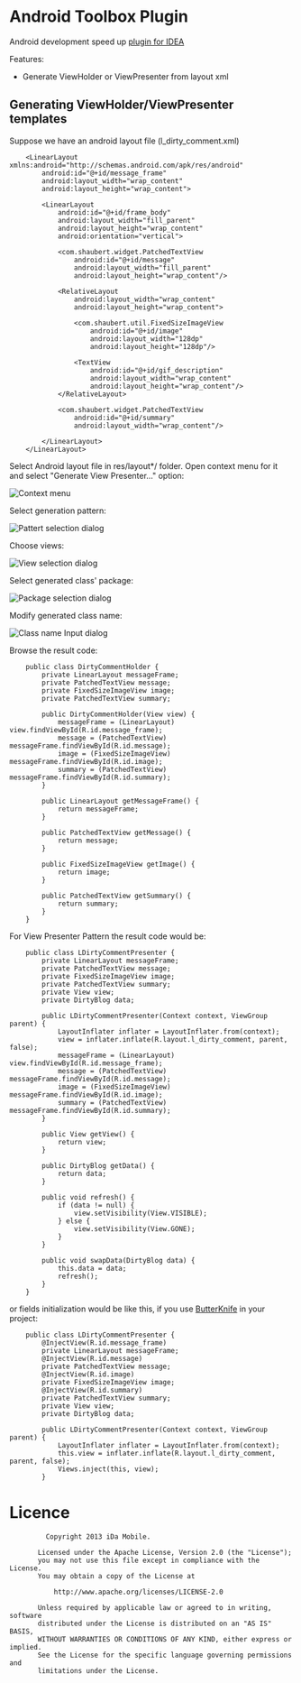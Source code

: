 Android Toolbox Plugin
======================

Android development speed up [plugin for IDEA](http://plugins.jetbrains.com/plugin/7200)

Features:
* Generate ViewHolder or ViewPresenter from layout xml


Generating ViewHolder/ViewPresenter templates
---

Suppose we have an android layout file (l_dirty_comment.xml)

        <LinearLayout xmlns:android="http://schemas.android.com/apk/res/android"
            android:id="@+id/message_frame"
            android:layout_width="wrap_content"
            android:layout_height="wrap_content">
        
            <LinearLayout
                android:id="@+id/frame_body"
                android:layout_width="fill_parent"
                android:layout_height="wrap_content"
                android:orientation="vertical">
        
                <com.shaubert.widget.PatchedTextView
                    android:id="@+id/message"
                    android:layout_width="fill_parent"
                    android:layout_height="wrap_content"/>
        
                <RelativeLayout
                    android:layout_width="wrap_content"
                    android:layout_height="wrap_content">
        
                    <com.shaubert.util.FixedSizeImageView
                        android:id="@+id/image"
                        android:layout_width="128dp"
                        android:layout_height="128dp"/>
        
                    <TextView
                        android:id="@+id/gif_description"
                        android:layout_width="wrap_content"
                        android:layout_height="wrap_content"/>
                </RelativeLayout>
        
                <com.shaubert.widget.PatchedTextView
                    android:id="@+id/summary"
                    android:layout_width="wrap_content"/>
        
            </LinearLayout>
        </LinearLayout>
 
Select Android layout file in res/layout*/ folder. Open context menu for it and select "Generate View Presenter…" option:

![Context menu](../master/screenshots/context_menu.png?raw=true)

Select generation pattern:

![Pattert selection dialog](../master/screenshots/select_pattern.png?raw=true)

Choose views:

![View selection dialog](../master/screenshots/view_selection.png?raw=true)

Select generated class' package:

![Package selection dialog](../master/screenshots/select_package.png?raw=true)

Modify generated class name:

![Class name Input dialog](../master/screenshots/select_class_name.png?raw=true)

Browse the result code:

        public class DirtyCommentHolder {
            private LinearLayout messageFrame;
            private PatchedTextView message;
            private FixedSizeImageView image;
            private PatchedTextView summary;
        
            public DirtyCommentHolder(View view) {
                messageFrame = (LinearLayout) view.findViewById(R.id.message_frame);
                message = (PatchedTextView) messageFrame.findViewById(R.id.message);
                image = (FixedSizeImageView) messageFrame.findViewById(R.id.image);
                summary = (PatchedTextView) messageFrame.findViewById(R.id.summary);
            }

            public LinearLayout getMessageFrame() {
                return messageFrame;
            }

            public PatchedTextView getMessage() {
                return message;
            }
        
            public FixedSizeImageView getImage() {
                return image;
            }
        
            public PatchedTextView getSummary() {
                return summary;
            }
        }
        
For View Presenter Pattern the result code would be:

        public class LDirtyCommentPresenter {
            private LinearLayout messageFrame;
            private PatchedTextView message;
            private FixedSizeImageView image;
            private PatchedTextView summary;
            private View view;
            private DirtyBlog data;
        
            public LDirtyCommentPresenter(Context context, ViewGroup parent) {
                LayoutInflater inflater = LayoutInflater.from(context);
                view = inflater.inflate(R.layout.l_dirty_comment, parent, false);
                messageFrame = (LinearLayout) view.findViewById(R.id.message_frame);
                message = (PatchedTextView) messageFrame.findViewById(R.id.message);
                image = (FixedSizeImageView) messageFrame.findViewById(R.id.image);
                summary = (PatchedTextView) messageFrame.findViewById(R.id.summary);
            }
        
            public View getView() {
                return view;
            }
        
            public DirtyBlog getData() {
                return data;
            }
        
            public void refresh() {
                if (data != null) {
                    view.setVisibility(View.VISIBLE);
                } else {
                    view.setVisibility(View.GONE);
                }
            }
        
            public void swapData(DirtyBlog data) {
                this.data = data;
                refresh();
            }
        }        
        
or fields initialization would be like this, if you use [ButterKnife](https://github.com/JakeWharton/butterknife) in your project:

        public class LDirtyCommentPresenter {
            @InjectView(R.id.message_frame)
            private LinearLayout messageFrame;
            @InjectView(R.id.message)
            private PatchedTextView message;
            @InjectView(R.id.image)
            private FixedSizeImageView image;
            @InjectView(R.id.summary)
            private PatchedTextView summary;
            private View view;
            private DirtyBlog data;
        
            public LDirtyCommentPresenter(Context context, ViewGroup parent) {
                LayoutInflater inflater = LayoutInflater.from(context);
                this.view = inflater.inflate(R.layout.l_dirty_comment, parent, false);
                Views.inject(this, view);
            }        
        
        
Licence
=======
  
             Copyright 2013 iDa Mobile.
        
           Licensed under the Apache License, Version 2.0 (the "License");
           you may not use this file except in compliance with the License.
           You may obtain a copy of the License at
        
               http://www.apache.org/licenses/LICENSE-2.0
        
           Unless required by applicable law or agreed to in writing, software
           distributed under the License is distributed on an "AS IS" BASIS,
           WITHOUT WARRANTIES OR CONDITIONS OF ANY KIND, either express or implied.
           See the License for the specific language governing permissions and
           limitations under the License.
